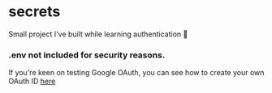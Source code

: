 # secrets
Small project I've built while learning authentication 🔑

### .env not included for security reasons.
<p>If you're keen on testing Google OAuth, you can see how to create your own OAuth ID <a href=https://developers.google.com/identity/protocols/oauth2>here</a></p>

